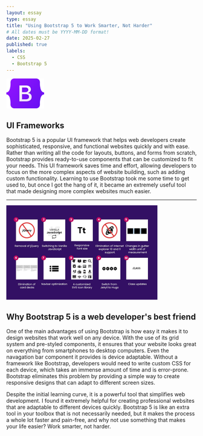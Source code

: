 ```yaml
---
layout: essay
type: essay
title: "Using Bootstrap 5 to Work Smarter, Not Harder"
# All dates must be YYYY-MM-DD format!
date: 2025-02-27
published: true
labels:
  - CSS
  - Bootstrap 5
---
```


<img width="100px" class="rounded float-start pe-4" src="../img/bootstrap-5.png">

## UI Frameworks

Bootstrap 5 is a popular UI framework that helps web developers create sophisticated, responsive, and functional websites quickly and with ease. Rather than writing all the code for layouts, buttons, and forms from scratch, Bootstrap provides ready-to-use components that can be customized to fit your needs. This UI framework saves time and effort, allowing developers to focus on the more complex aspects of website building, such as adding custom functionality. Learning to use Bootstrap took me some time to get used to, but once I got the hang of it, it became an extremely useful tool that made designing more complex websites much easier.
<hr />
<img width="400px" class="rounded float-start pe-4" src="../img/Bootstrap-info.jpg">

## Why Bootstrap 5 is a web developer's best friend 

One of the main advantages of using Bootstrap is how easy it makes it to design websites that work well on any device. With the use of its grid system and pre-styled components, it ensures that your website looks great on everything from smartphones to desktop computers. Even the navagation bar component it provides is device adaptable. Without a framework like Bootstrap, developers would need to write custom CSS for each device, which takes an immense amount of time and is error-prone. Bootstrap eliminates this problem by providing a simple way to create responsive designs that can adapt to different screen sizes.

Despite the initial learning curve, it is a powerful tool that simplifies web development. I found it extremely helpful for creating professional websites that are adaptable to different devices quickly. Bootstrap 5 is like an extra tool in your toolbox that is not necessarily needed, but it makes the process a whole lot faster and pain-free, and why not use something that makes your life easier? Work smarter, not harder.
